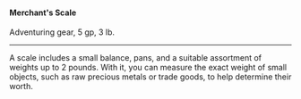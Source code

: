 #### Merchant's Scale

Adventuring gear, 5 gp, 3 lb.

---

A scale includes a small balance, pans, and a suitable assortment of weights up to 2 pounds. With it, you can measure the exact weight of small objects, such as raw precious metals or trade goods, to help determine their worth.